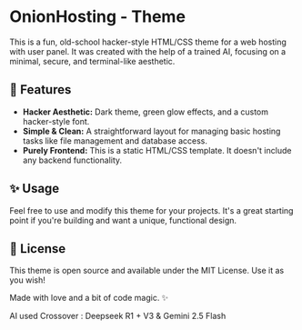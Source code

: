 # OnionHosting - Theme

This is a fun, old-school hacker-style HTML/CSS theme for a web hosting with user panel. It was created with the help of a trained AI, focusing on a minimal, secure, and terminal-like aesthetic.

## 🚀 Features
* **Hacker Aesthetic:** Dark theme, green glow effects, and a custom hacker-style font.
* **Simple & Clean:** A straightforward layout for managing basic hosting tasks like file management and database access.
* **Purely Frontend:** This is a static HTML/CSS template. It doesn't include any backend functionality.

## ✨ Usage
Feel free to use and modify this theme for your projects. It's a great starting point if you're building and want a unique, functional design.

## 📄 License
This theme is open source and available under the MIT License. Use it as you wish!

Made with love and a bit of code magic. ✨ 

AI used Crossover : Deepseek R1 + V3 & Gemini 2.5 Flash
